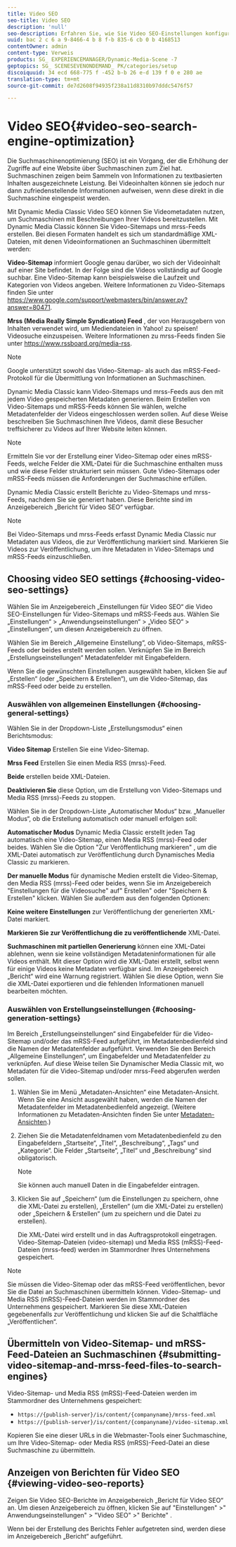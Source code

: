 ```yaml
---
title: Video SEO
seo-title: Video SEO
description: 'null'
seo-description: Erfahren Sie, wie Sie Video SEO-Einstellungen konfigurieren.
uuid: bac 2 c 6 a 9-8466-4 b 8 f-b 835-6 cb 0 b 4168513
contentOwner: admin
content-type: Verweis
products: SG_ EXPERIENCEMANAGER/Dynamic-Media-Scene -7
geptopics: SG_ SCENESEVENONDEMAND_ PK/categories/setup
discoiquuid: 34 ecd 668-775 f -452 b-b 26 e-d 139 f 0 e 280 ae
translation-type: tm+mt
source-git-commit: de7d2608f94935f238a11d8310b97dddc5476f57

---
```



# Video SEO{#video-seo-search-engine-optimization}

Die Suchmaschinenoptimierung (SEO) ist ein Vorgang, der die Erhöhung der Zugriffe auf eine Website über Suchmaschinen zum Ziel hat. Suchmaschinen zeigen beim Sammeln von Informationen zu textbasierten Inhalten ausgezeichnete Leistung. Bei Videoinhalten können sie jedoch nur dann zufriedenstellende Informationen aufweisen, wenn diese direkt in die Suchmaschine eingespeist werden.

Mit Dynamic Media Classic Video SEO können Sie Videometadaten nutzen, um Suchmaschinen mit Beschreibungen Ihrer Videos bereitzustellen. Mit Dynamic Media Classic können Sie Video-Sitemaps und mrss-Feeds erstellen. Bei diesen Formaten handelt es sich um standardmäßige XML-Dateien, mit denen Videoinformationen an Suchmaschinen übermittelt werden:

**Video-Sitemap** informiert Google genau darüber, wo sich der Videoinhalt auf einer Site befindet. In der Folge sind die Videos vollständig auf Google suchbar. Eine Video-Sitemap kann beispielsweise die Laufzeit und Kategorien von Videos angeben. Weitere Informationen zu Video-Sitemaps finden Sie unter https://www.google.com/support/webmasters/bin/answer.py?answer=80471.

**Mrss (Media Really Simple Syndication) Feed** , der von Herausgebern von Inhalten verwendet wird, um Mediendateien in Yahoo! zu speisen! Videosuche einzuspeisen. Weitere Informationen zu mrss-Feeds finden Sie unter https://www.rssboard.org/media-rss.

>[!NOTE]
>
>Google unterstützt sowohl das Video-Sitemap- als auch das mRSS-Feed-Protokoll für die Übermittlung von Informationen an Suchmaschinen.

Dynamic Media Classic kann Video-Sitemaps und mrss-Feeds aus den mit jedem Video gespeicherten Metadaten generieren. Beim Erstellen von Video-Sitemaps und mRSS-Feeds können Sie wählen, welche Metadatenfelder der Videos eingeschlossen werden sollen. Auf diese Weise beschreiben Sie Suchmaschinen Ihre Videos, damit diese Besucher treffsicherer zu Videos auf Ihrer Website leiten können.

>[!NOTE]
>
>Ermitteln Sie vor der Erstellung einer Video-Sitemap oder eines mRSS-Feeds, welche Felder die XML-Datei für die Suchmaschine enthalten muss und wie diese Felder strukturiert sein müssen. Gute Video-Sitemaps oder mRSS-Feeds müssen die Anforderungen der Suchmaschine erfüllen.

Dynamic Media Classic erstellt Berichte zu Video-Sitemaps und mrss-Feeds, nachdem Sie sie generiert haben. Diese Berichte sind im Anzeigebereich „Bericht für Video SEO“ verfügbar.

>[!NOTE]
>
>Bei Video-Sitemaps und mrss-Feeds erfasst Dynamic Media Classic nur Metadaten aus Videos, die zur Veröffentlichung markiert sind. Markieren Sie Videos zur Veröffentlichung, um ihre Metadaten in Video-Sitemaps und mRSS-Feeds einzuschließen.

## Choosing video SEO settings {#choosing-video-seo-settings}

Wählen Sie im Anzeigebereich „Einstellungen für Video SEO“ die Video SEO-Einstellungen für Video-Sitemaps und mRSS-Feeds aus. Wählen Sie „Einstellungen“ &gt; „Anwendungseinstellungen“ &gt; „Video SEO“ &gt; „Einstellungen“, um diesen Anzeigebereich zu öffnen.

Wählen Sie im Bereich „Allgemeine Einstellung“, ob Video-Sitemaps, mRSS-Feeds oder beides erstellt werden sollen. Verknüpfen Sie im Bereich „Erstellungseinstellungen“ Metadatenfelder mit Eingabefeldern.

Wenn Sie die gewünschten Einstellungen ausgewählt haben, klicken Sie auf „Erstellen“ (oder „Speichern &amp; Erstellen“), um die Video-Sitemap, das mRSS-Feed oder beide zu erstellen.

### Auswählen von allgemeinen Einstellungen {#choosing-general-settings}

Wählen Sie in der Dropdown-Liste „Erstellungsmodus“ einen Berichtsmodus:

**Video Sitemap** Erstellen Sie eine Video-Sitemap.

**Mrss Feed** Erstellen Sie einen Media RSS (mrss)-Feed.

**Beide** erstellen beide XML-Dateien.

**Deaktivieren Sie** diese Option, um die Erstellung von Video-Sitemaps und Media RSS (mrss)-Feeds zu stoppen.

Wählen Sie in der Dropdown-Liste „Automatischer Modus“ bzw. „Manueller Modus“, ob die Erstellung automatisch oder manuell erfolgen soll:

**Automatischer Modus** Dynamic Media Classic erstellt jeden Tag automatisch eine Video-Sitemap, einen Media RSS (mrss)-Feed oder beides. Wählen Sie die Option "Zur Veröffentlichung markieren" , um die XML-Datei automatisch zur Veröffentlichung durch Dynamisches Media Classic zu markieren.

**Der manuelle Modus** für dynamische Medien erstellt die Video-Sitemap, den Media RSS (mrss)-Feed oder beides, wenn Sie im Anzeigebereich "Einstellungen für die Videosuche" auf" Erstellen" oder "Speichern &amp; Erstellen" klicken. Wählen Sie außerdem aus den folgenden Optionen:

**Keine weitere Einstellungen** zur Veröffentlichung der generierten XML-Datei markiert.

**Markieren Sie zur Veröffentlichung die zu veröffentlichende** XML-Datei.

**Suchmaschinen mit partiellen Generierung** können eine XML-Datei ablehnen, wenn sie keine vollständigen Metadateninformationen für alle Videos enthält. Mit dieser Option wird die XML-Datei erstellt, selbst wenn für einige Videos keine Metadaten verfügbar sind. Im Anzeigebereich „Bericht“ wird eine Warnung registriert. Wählen Sie diese Option, wenn Sie die XML-Datei exportieren und die fehlenden Informationen manuell bearbeiten möchten.

### Auswählen von Erstellungseinstellungen {#choosing-generation-settings}

Im Bereich „Erstellungseinstellungen“ sind Eingabefelder für die Video-Sitemap und/oder das mRSS-Feed aufgeführt, im Metadatenbedienfeld sind die Namen der Metadatenfelder aufgeführt. Verwenden Sie den Bereich „Allgemeine Einstellungen“, um Eingabefelder und Metadatenfelder zu verknüpfen. Auf diese Weise teilen Sie Dynamischer Media Classic mit, wo Metadaten für die Video-Sitemap und/oder mrss-Feed abgerufen werden sollen.

1. Wählen Sie im Menü „Metadaten-Ansichten“ eine Metadaten-Ansicht. Wenn Sie eine Ansicht ausgewählt haben, werden die Namen der Metadatenfelder im Metadatenbedienfeld angezeigt. (Weitere Informationen zu Metadaten-Ansichten finden Sie unter [Metadaten-Ansichten](application-setup.md#metadata_views).)
1. Ziehen Sie die Metadatenfeldnamen vom Metadatenbedienfeld zu den Eingabefeldern „Startseite“, „Titel“, „Beschreibung“, „Tags“ und „Kategorie“. Die Felder „Startseite“, „Titel“ und „Beschreibung“ sind obligatorisch.

   >[!NOTE]
   >
   >Sie können auch manuell Daten in die Eingabefelder eintragen.

1. Klicken Sie auf „Speichern“ (um die Einstellungen zu speichern, ohne die XML-Datei zu erstellen), „Erstellen“ (um die XML-Datei zu erstellen) oder „Speichern &amp; Erstellen“ (um zu speichern und die Datei zu erstellen).

   Die XML-Datei wird erstellt und in das Auftragsprotokoll eingetragen. Video-Sitemap-Dateien (video-sitemap) und Media RSS (mRSS)-Feed-Dateien (mrss-feed) werden im Stammordner Ihres Unternehmens gespeichert.

>[!NOTE]
>
>Sie müssen die Video-Sitemap oder das mRSS-Feed veröffentlichen, bevor Sie die Datei an Suchmaschinen übermitteln können. Video-Sitemap- und Media RSS (mRSS)-Feed-Dateien werden im Stammordner des Unternehmens gespeichert. Markieren Sie diese XML-Dateien gegebenenfalls zur Veröffentlichung und klicken Sie auf die Schaltfläche „Veröffentlichen“.

## Übermitteln von Video-Sitemap- und mRSS-Feed-Dateien an Suchmaschinen {#submitting-video-sitemap-and-mrss-feed-files-to-search-engines}

Video-Sitemap- und Media RSS (mRSS)-Feed-Dateien werden im Stammordner des Unternehmens gespeichert:

* `https://{publish-server}/is/content/{companyname}/mrss-feed.xml`
* `https://{publish-server}/is/content/{companyname}/video-sitemap.xml`

Kopieren Sie eine dieser URLs in die Webmaster-Tools einer Suchmaschine, um Ihre Video-Sitemap- oder Media RSS (mRSS)-Feed-Datei an diese Suchmaschine zu übermitteln.

## Anzeigen von Berichten für Video SEO {#viewing-video-seo-reports}

Zeigen Sie Video SEO-Berichte im Anzeigebereich „Bericht für Video SEO“ an. Um diesen Anzeigebereich zu öffnen, klicken Sie auf "Einstellungen" &gt;" Anwendungseinstellungen" &gt; "Video SEO" &gt;" Berichte" .

Wenn bei der Erstellung des Berichts Fehler aufgetreten sind, werden diese im Anzeigebereich „Bericht“ aufgeführt.

